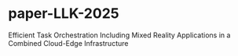 # paper-LLK-2025
Efficient Task Orchestration Including Mixed Reality Applications in a Combined Cloud-Edge Infrastructure

